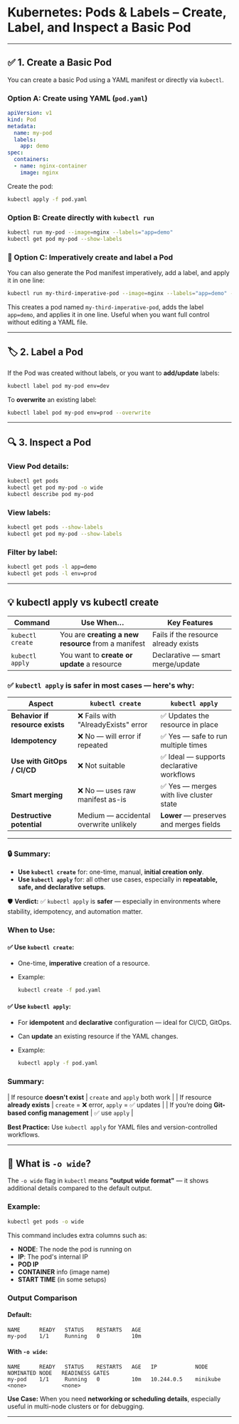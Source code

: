 
# Kubernetes: Pods & Labels – Create, Label, and Inspect a Basic Pod
---

## ✅ 1. Create a Basic Pod

You can create a basic Pod using a YAML manifest or directly via `kubectl`.

### Option A: Create using YAML (`pod.yaml`)
```yaml
apiVersion: v1
kind: Pod
metadata:
  name: my-pod
  labels:
    app: demo
spec:
  containers:
  - name: nginx-container
    image: nginx
```

Create the pod:

```bash
kubectl apply -f pod.yaml
```

### Option B: Create directly with `kubectl run`

```bash
kubectl run my-pod --image=nginx --labels="app=demo"
kubectl get pod my-pod --show-labels
```

### 🔨 Option C: Imperatively create and label a Pod

You can also generate the Pod manifest imperatively, add a label, and apply it in one line:

```bash
kubectl run my-third-imperative-pod --image=nginx --labels="app=demo" --dry-run=client -o yaml | kubectl apply -f -
```

This creates a pod named `my-third-imperative-pod`, adds the label `app=demo`, and applies it in one line. Useful when you want full control without editing a YAML file.

---

## 🏷️ 2. Label a Pod

If the Pod was created without labels, or you want to **add/update** labels:

```bash
kubectl label pod my-pod env=dev
```

To **overwrite** an existing label:

```bash
kubectl label pod my-pod env=prod --overwrite
```

---

## 🔍 3. Inspect a Pod

### View Pod details:

```bash
kubectl get pods
kubectl get pod my-pod -o wide
kubectl describe pod my-pod
```

### View labels:

```bash
kubectl get pods --show-labels
kubectl get pod my-pod --show-labels
```

### Filter by label:

```bash
kubectl get pods -l app=demo
kubectl get pods -l env=prod
```

---

## 💡 kubectl apply vs kubectl create

| Command          | Use When…                                           | Key Features                         |
| ---------------- | --------------------------------------------------- | ------------------------------------ |
| `kubectl create` | You are **creating a new resource** from a manifest | Fails if the resource already exists |
| `kubectl apply`  | You want to **create or update** a resource         | Declarative — smart merge/update     |

### ✅ **`kubectl apply` is safer in most cases** — here's why:

| Aspect                          | `kubectl create`                       | `kubectl apply`                          |
| ------------------------------- | -------------------------------------- | ---------------------------------------- |
| **Behavior if resource exists** | ❌ Fails with "AlreadyExists" error     | ✅ Updates the resource in place          |
| **Idempotency**                 | ❌ No — will error if repeated          | ✅ Yes — safe to run multiple times       |
| **Use with GitOps / CI/CD**     | ❌ Not suitable                         | ✅ Ideal — supports declarative workflows |
| **Smart merging**               | ❌ No — uses raw manifest as-is         | ✅ Yes — merges with live cluster state   |
| **Destructive potential**       | Medium — accidental overwrite unlikely | **Lower** — preserves and merges fields  |

---

### 🔒 Summary:

* **Use `kubectl create`** for: one-time, manual, **initial creation only**.
* **Use `kubectl apply`** for: all other use cases, especially in **repeatable, safe, and declarative setups**.

🛡️ **Verdict:**
✅ `kubectl apply` is **safer** — especially in environments where stability, idempotency, and automation matter.



### When to Use:

#### ✅ Use `kubectl create`:

* One-time, **imperative** creation of a resource.
* Example:

  ```bash
  kubectl create -f pod.yaml
  ```

#### ✅ Use `kubectl apply`:

* For **idempotent** and **declarative** configuration — ideal for CI/CD, GitOps.
* Can **update** an existing resource if the YAML changes.
* Example:

  ```bash
  kubectl apply -f pod.yaml
  ```

### Summary:

| If resource **doesn't exist** | `create` and `apply` both work |
| If resource **already exists** | `create` = ❌ error, `apply` = ✅ updates |
| If you’re doing **Git-based config management** | ✅ use `apply` |

**Best Practice:** Use `kubectl apply` for YAML files and version-controlled workflows.

---

## 🔎 What is `-o wide`?

The `-o wide` flag in `kubectl` means **"output wide format"** — it shows additional details compared to the default output.

### Example:

```bash
kubectl get pods -o wide
```

This command includes extra columns such as:

* **NODE**: The node the pod is running on
* **IP**: The pod's internal IP
* **POD IP**
* **CONTAINER** info (image name)
* **START TIME** (in some setups)

### Output Comparison

#### Default:

```
NAME      READY   STATUS    RESTARTS   AGE
my-pod    1/1     Running   0          10m
```

#### With `-o wide`:

```
NAME      READY   STATUS    RESTARTS   AGE   IP            NODE           NOMINATED NODE   READINESS GATES
my-pod    1/1     Running   0          10m   10.244.0.5    minikube       <none>           <none>
```

**Use Case:** When you need **networking or scheduling details**, especially useful in multi-node clusters or for debugging.

---
